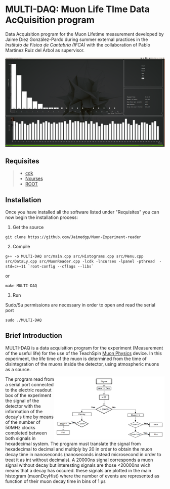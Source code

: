 # MULTI-DAQ: Muon Life TIme Data AcQuisition program 
Data Acquisition program for the Muon Lifetime measurement developed by Jaime Díez González-Pardo during summer external practices in the _Instituto de Fisica de Cantabria (IFCA)_ with the collaboration of Pablo Martínez Ruiz del Árbol as supervisor.

![alt text](/docs/Screenshots/Main.png "Figure 1")

## Requisites

>* [cdk](https://invisible-island.net/cdk/#download)
>* [Ncurses](https://askubuntu.com/questions/270381/how-do-i-install-ncurses-header-files)
>* [ROOT](https://root.cern.ch/building-root)

## Installation

Once you have installed all the software listed under "Requisites" you can now begin the installation process:

1) Get the source

``` shell
git clone https://github.com/Jaimedgp/Muon-Experiment-reader
``` 
2) Compile

``` shell
g++ -o MULTI-DAQ src/main.cpp src/Histograms.cpp src/Menu.cpp src/DataLy.cpp src/MuonReader.cpp -lcdk -lncurses -lpanel -pthread  -std=c++11 `root-config --cflags --libs`
```

or 

``` shell
make MULTI-DAQ 
```
	
3) Run

Sudo/Su permissions are necessary in order to open and read the serial port

``` shell
sudo ./MULTI-DAQ 
```

## Brief Introduction

MULTI-DAQ is a data acquisition program for the experiment (Measurement of the useful life) for the use of the TeachSpin [Muon Physics](http://www.teachspin.com/muon-physics.html) device. In this experiment, the life time of the muon is determined from the time of disintegration of the muons inside the detector, using atmospheric muons as a source.

<img align="right" width="350" height="200" src="/docs/Screenshots/Scheme.png">

The program read from a serial port connected to the electric readout box of the experiment the signal of the detector with the information of the decay's time by means of the number of 50MHz clocks completed between both signals in hexadecimal system. The program must translate the signal from hexadecimal to decimal and multiply by 20 in order to obtain the muon decay time in nanoseconds (nanoseconds instead microsecond in order to treat it as int without decimals). A 20000ns signal corresponds a muon signal without decay but interesting signals are those <20000ns wich means that a decay has occured. these signals are plotted in the main histogram (muonDcyHist) where the number of events are represented as function of their muon decay time in bins of 1 &mu;s
